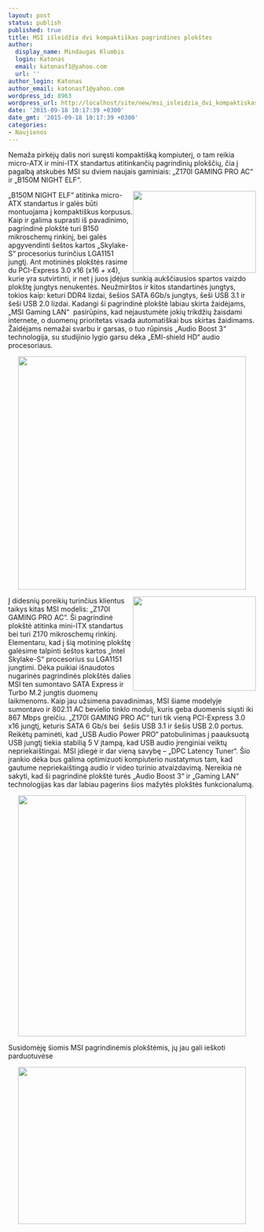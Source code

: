 ```yaml
---
layout: post
status: publish
published: true
title: MSI išleidžia dvi kompaktiškas pagrindines plokštes
author:
  display_name: Mindaugas Klumbis
  login: Katonas
  email: katonasf1@yahoo.com
  url: ''
author_login: Katonas
author_email: katonasf1@yahoo.com
wordpress_id: 8963
wordpress_url: http://localhost/site/new/msi_isleidzia_dvi_kompaktiskas_pagrindines_plokstes/
date: '2015-09-18 10:17:39 +0300'
date_gmt: '2015-09-18 10:17:39 +0300'
categories:
- Naujienos
---
```

<p>
	Nemaža pirkėjų dalis nori suręsti kompakti&scaron;ką kompiuterį, o tam reikia micro-ATX ir mini-ITX standartus atitinkančių pagrindinių plok&scaron;čių, čia į pagalbą atskubės MSI su dviem naujais gaminiais: &bdquo;Z170I GAMING PRO AC&ldquo; ir &bdquo;B150M NIGHT ELF&ldquo;.</p>
<p>
	<a href="http://technews.lt/userfiles/75c.jpg"><img alt="" src="http://technews.lt/userfiles/75c.jpg" style="width: 250px; height: 167px; float: right;" /></a>&bdquo;B150M NIGHT ELF&ldquo; atitinka micro-ATX standartus ir galės būti montuojama į kompakti&scaron;kus korpusus. Kaip ir galima suprasti i&scaron; pavadinimo, pagrindinė plok&scaron;tė turi B150 mikroschemų rinkinį, bei galės apgyvendinti &scaron;e&scaron;tos kartos &bdquo;Skylake-S&ldquo; procesorius turinčius LGA1151 jungtį. Ant motininės plok&scaron;tės rasime du PCI-Express 3.0 x16 (x16 + x4), kurie yra sutvirtinti, ir net į juos įdėjus sunkią auk&scaron;čiausios spartos vaizdo plok&scaron;tę jungtys nenukentės. Neužmir&scaron;tos ir kitos standartinės jungtys, tokios kaip: keturi DDR4 lizdai, &scaron;e&scaron;ios SATA 6Gb/s jungtys, &scaron;e&scaron;i USB 3.1 ir &scaron;e&scaron;i USB 2.0 lizdai. Kadangi &scaron;i pagrindinė plok&scaron;tė labiau skirta žaidėjams, &bdquo;MSI Gaming LAN&ldquo; &nbsp;pasirūpins, kad nejaustumėte jokių trikdžių žaisdami internete, o duomenų prioritetas visada automati&scaron;kai bus skirtas žaidimams. Žaidėjams nemažai svarbu ir garsas, o tuo rūpinsis &bdquo;Audio Boost 3&ldquo; technologija, su studijinio lygio garsu dėka &bdquo;EMI-shield HD&ldquo; audio procesoriaus.</p>
<p style="text-align: center;">
	<a href="http://technews.lt/userfiles/75b.jpg"><img alt="" src="http://technews.lt/userfiles/75b.jpg" style="width: 464px; height: 475px;" /></a></p>
<p>
	<a href="http://technews.lt/userfiles/75e.jpg"><img alt="" src="http://technews.lt/userfiles/75e.jpg" style="width: 250px; height: 192px; float: right;" /></a>Į didesnių poreikių turinčius klientus taikys kitas MSI modelis: &bdquo;Z170I GAMING PRO AC&ldquo;. &Scaron;i pagrindinė plok&scaron;tė atitinka mini-ITX standartus bei turi Z170 mikroschemų rinkinį. Elementaru, kad į &scaron;ią motininę plok&scaron;tę galėsime talpinti &scaron;e&scaron;tos kartos &bdquo;Intel Skylake-S&ldquo; procesorius su LGA1151 jungtimi. Dėka puikiai i&scaron;naudotos nugarinės pagrindinės plok&scaron;tės dalies MSI ten sumontavo SATA Express ir Turbo M.2 jungtis duomenų laikmenoms. Kaip jau užsimena pavadinimas, MSI &scaron;iame modelyje sumontavo ir 802.11 AC bevielio tinklo modulį, kuris geba duomenis siųsti iki 867 Mbps greičiu. &bdquo;Z170I GAMING PRO AC&ldquo; turi tik vieną PCI-Express 3.0 x16 jungtį, keturis SATA 6 Gb/s bei &nbsp;&scaron;e&scaron;is USB 3.1 ir &scaron;e&scaron;is USB 2.0 portus. Reikėtų paminėti, kad &bdquo;USB Audio Power PRO&ldquo; patobulinimas į paauksuotą USB jungtį tiekia stabilią 5 V įtampą, kad USB audio įrenginiai veiktų nepriekai&scaron;tingai. MSI įdiegė ir dar vieną savybę &ndash; &bdquo;DPC Latency Tuner&ldquo;. &Scaron;io įrankio dėka bus galima optimizuoti kompiuterio nustatymus tam,&nbsp;kad gautume nepriekai&scaron;tingą audio ir video turinio atvaizdavimą. Nereikia nė sakyti, kad &scaron;i pagrindinė plok&scaron;tė turės &bdquo;Audio Boost 3&ldquo; ir &bdquo;Gaming LAN&ldquo; technologijas kas dar labiau pagerins &scaron;ios mažytės plok&scaron;tės funkcionalumą.</p>
<p style="text-align: center;">
	<a href="http://technews.lt/userfiles/75d.jpg"><img alt="" src="http://technews.lt/userfiles/75d.jpg" style="width: 464px; height: 491px;" /></a></p>
<p>
	Susidomėję &scaron;iomis MSI pagrindinėmis plok&scaron;tėmis, jų jau gali ie&scaron;koti parduotuvėse</p>
<p style="text-align: center;">
	<a href="http://technews.lt/userfiles/75a.jpg"><img alt="" src="http://technews.lt/userfiles/75a.jpg" style="width: 464px; height: 320px;" /></a></p>
